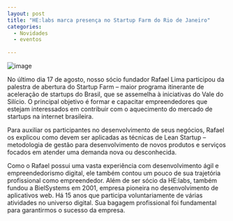 ```yaml
---
layout: post
title: "HE:labs marca presença no Startup Farm do Rio de Janeiro"
categories:
  - Novidades
  - eventos
     
---
```

![image](/blog/images/posts/2012-08-31/startupfarm.jpg)

No último dia 17 de agosto, nosso sócio fundador Rafael Lima participou da palestra de abertura do Startup Farm – maior programa itinerante de aceleração de startups do Brasil, que se assemelha à iniciativas  do Vale do Silício. O principal objetivo é formar e capacitar empreendedores que estejam interessados em contribuir com o aquecimento do mercado de startups na internet brasileira.

Para auxiliar os participantes no desenvolvimento de seus negócios, Rafael os explicou como devem ser aplicadas as técnicas de Lean Startup – metodologia de gestão para desenvolvimento de novos produtos e serviços focados em atender uma demanda nova ou desconhecida.

Como o Rafael possui uma vasta experiência com desenvolvimento ágil e  empreendedorismo digital, ele também contou um pouco de sua trajetória profissional como empreendedor. Além de ser sócio da HE:labs, também fundou a BielSystems em 2001, empresa pioneira no desenvolvimento de aplicativos web. Há 15 anos que participa voluntariamente de várias atividades no universo digital. Sua bagagem  profissional foi fundamental para garantirmos o sucesso da empresa.
